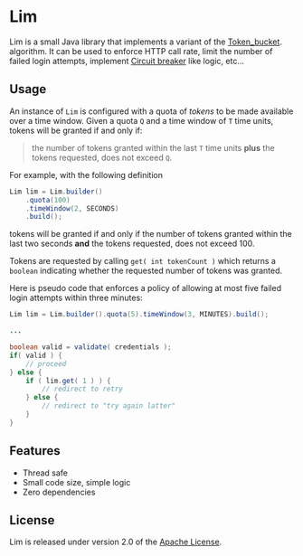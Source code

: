 # Lim

Lim is a small Java library that implements a variant of the [Token_bucket](https://en.wikipedia.org/wiki/Token_bucket).
algorithm. It can be used to enforce HTTP call rate, limit the number of
failed login attempts, implement [Circuit breaker](https://en.wikipedia.org/wiki/Circuit_breaker_design_pattern)
like logic, etc...

## Usage

An instance of `Lim` is configured with a quota of _tokens_ to be made
available over a time window. Given a quota `Q` and a time window of `T`
time units, tokens will be granted if and only if:

> the number of tokens granted within the last `T` time units __plus__ the
  tokens requested, does not exceed `Q`.

For example, with the following definition

```java
Lim lim = Lim.builder()
    .quota(100)
    .timeWindow(2, SECONDS)
    .build();
```

tokens will be granted if and only if the number of tokens granted within
the last two seconds __and__ the tokens requested, does not exceed 100.

Tokens are requested by calling `get( int tokenCount )` which returns
a `boolean` indicating whether the requested number of tokens was granted.

Here is pseudo code that enforces a policy of allowing at most five failed
login attempts within three minutes:

```java
Lim lim = Lim.builder().quota(5).timeWindow(3, MINUTES).build();

...

boolean valid = validate( credentials );
if( valid ) {
    // proceed
} else {
    if ( lim.get( 1 ) ) {
        // redirect to retry
    } else {
        // redirect to "try again latter"
    }
}

```


## Features

* Thread safe
* Small code size, simple logic
* Zero dependencies

## License

Lim is released under version 2.0 of the [Apache License](https://www.apache.org/licenses/LICENSE-2.0).
